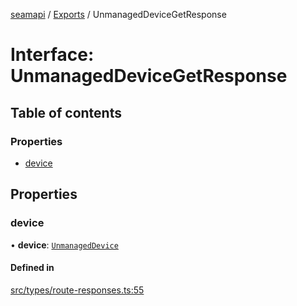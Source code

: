 [seamapi](../README.md) / [Exports](../modules.md) / UnmanagedDeviceGetResponse

# Interface: UnmanagedDeviceGetResponse

## Table of contents

### Properties

- [device](UnmanagedDeviceGetResponse.md#device)

## Properties

### device

• **device**: [`UnmanagedDevice`](../modules.md#unmanageddevice)

#### Defined in

[src/types/route-responses.ts:55](https://github.com/seamapi/javascript-legacy/blob/main/src/types/route-responses.ts#L55)
